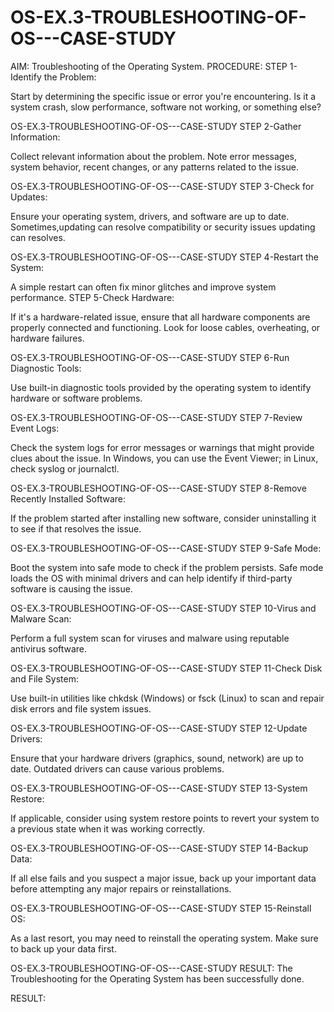 # OS-EX.3-TROUBLESHOOTING-OF-OS---CASE-STUDY

AIM:
Troubleshooting of the Operating System.
PROCEDURE:
STEP 1-Identify the Problem:

Start by determining the specific issue or error you're encountering. Is it a system crash, slow performance, software not working, or something else?

OS-EX.3-TROUBLESHOOTING-OF-OS---CASE-STUDY
STEP 2-Gather Information:

Collect relevant information about the problem. Note error messages, system behavior, recent changes, or any patterns related to the issue.

OS-EX.3-TROUBLESHOOTING-OF-OS---CASE-STUDY
STEP 3-Check for Updates:

Ensure your operating system, drivers, and software are up to date. Sometimes,updating can resolve compatibility or security issues updating can resolves.

OS-EX.3-TROUBLESHOOTING-OF-OS---CASE-STUDY
STEP 4-Restart the System:

A simple restart can often fix minor glitches and improve system performance.
STEP 5-Check Hardware:

If it's a hardware-related issue, ensure that all hardware components are properly connected and functioning. Look for loose cables, overheating, or hardware failures.

OS-EX.3-TROUBLESHOOTING-OF-OS---CASE-STUDY
STEP 6-Run Diagnostic Tools:

Use built-in diagnostic tools provided by the operating system to identify hardware or software problems.

OS-EX.3-TROUBLESHOOTING-OF-OS---CASE-STUDY
STEP 7-Review Event Logs:

Check the system logs for error messages or warnings that might provide clues about the issue. In Windows, you can use the Event Viewer; in Linux, check syslog or journalctl.

OS-EX.3-TROUBLESHOOTING-OF-OS---CASE-STUDY
STEP 8-Remove Recently Installed Software:

If the problem started after installing new software, consider uninstalling it to see if that resolves the issue.

OS-EX.3-TROUBLESHOOTING-OF-OS---CASE-STUDY
STEP 9-Safe Mode:

Boot the system into safe mode to check if the problem persists. Safe mode loads the OS with minimal drivers and can help identify if third-party software is causing the issue.

OS-EX.3-TROUBLESHOOTING-OF-OS---CASE-STUDY
STEP 10-Virus and Malware Scan:

Perform a full system scan for viruses and malware using reputable antivirus software.

OS-EX.3-TROUBLESHOOTING-OF-OS---CASE-STUDY
STEP 11-Check Disk and File System:

Use built-in utilities like chkdsk (Windows) or fsck (Linux) to scan and repair disk errors and file system issues.

OS-EX.3-TROUBLESHOOTING-OF-OS---CASE-STUDY
STEP 12-Update Drivers:

Ensure that your hardware drivers (graphics, sound, network) are up to date. Outdated drivers can cause various problems.

OS-EX.3-TROUBLESHOOTING-OF-OS---CASE-STUDY
STEP 13-System Restore:

If applicable, consider using system restore points to revert your system to a previous state when it was working correctly.

OS-EX.3-TROUBLESHOOTING-OF-OS---CASE-STUDY
STEP 14-Backup Data:

If all else fails and you suspect a major issue, back up your important data before attempting any major repairs or reinstallations.

OS-EX.3-TROUBLESHOOTING-OF-OS---CASE-STUDY
STEP 15-Reinstall OS:

As a last resort, you may need to reinstall the operating system. Make sure to back up your data first.

OS-EX.3-TROUBLESHOOTING-OF-OS---CASE-STUDY
RESULT:
The Troubleshooting for the Operating System has been successfully done.



RESULT:
